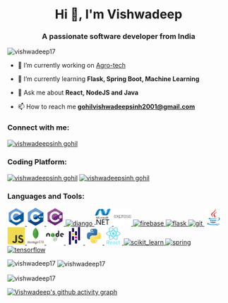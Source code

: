 <h1 align="center">Hi 👋, I'm Vishwadeep</h1>
<h3 align="center">A passionate software developer from India</h3>

<p align="left"> <img src="https://komarev.com/ghpvc/?username=vishwadeep17&label=Profile%20views&color=0e75b6&style=flat" alt="vishwadeep17" /> </p>

- 🔭 I’m currently working on [Agro-tech](https://github.com/Vishwadeep17/Agro_Tech)

- 🌱 I’m currently learning **Flask, Spring Boot, Machine Learning**

- 💬 Ask me about **React, NodeJS and Java**

- 📫 How to reach me **gohilvishwadeepsinh2001@gmail.com**

<h3 align="left">Connect with me:</h3>
<p align="left">
<a href="https://www.linkedin.com/in/vishwadeepsinh-gohil-77405322a/" target="blank"><img align="center" src="https://raw.githubusercontent.com/rahuldkjain/github-profile-readme-generator/master/src/images/icons/Social/linked-in-alt.svg" alt="vishwadeepsinh gohil" height="30" width="40" /></a>
<h3 align="left">Coding Platform:</h3>
<p align="left">
<a href="https://leetcode.com/vishwadeep17/" target="blank"><img align="center" src="https://img.shields.io/badge/LeetCode-FFA116?logo=leetcode&logoColor=white&style=for-the-badge" alt="vishwadeepsinh gohil" height="90" width="90" /></a>
<a href="https://www.codechef.com/users/vishwadeep17" target="blank"><img align="center" src="https://img.shields.io/badge/CodeChef-5B4638?logo=codechef&logoColor=white&style=for-the-badge" alt="vishwadeepsinh gohil" height="90" width="90" /></a>

</p>

<h3 align="left">Languages and Tools:</h3>
<p align="left"> <a href="https://www.cprogramming.com/" target="_blank" rel="noreferrer"> <img src="https://raw.githubusercontent.com/devicons/devicon/master/icons/c/c-original.svg" alt="c" width="40" height="40"/> </a> <a href="https://www.w3schools.com/cpp/" target="_blank" rel="noreferrer"> <img src="https://raw.githubusercontent.com/devicons/devicon/master/icons/cplusplus/cplusplus-original.svg" alt="cplusplus" width="40" height="40"/> </a> <a href="https://www.w3schools.com/cs/" target="_blank" rel="noreferrer"> <img src="https://raw.githubusercontent.com/devicons/devicon/master/icons/csharp/csharp-original.svg" alt="csharp" width="40" height="40"/> </a> <a href="https://www.djangoproject.com/" target="_blank" rel="noreferrer"> <img src="https://cdn.worldvectorlogo.com/logos/django.svg" alt="django" width="40" height="40"/> </a> <a href="https://dotnet.microsoft.com/" target="_blank" rel="noreferrer"> <img src="https://raw.githubusercontent.com/devicons/devicon/master/icons/dot-net/dot-net-original-wordmark.svg" alt="dotnet" width="40" height="40"/> </a> <a href="https://expressjs.com" target="_blank" rel="noreferrer"> <img src="https://raw.githubusercontent.com/devicons/devicon/master/icons/express/express-original-wordmark.svg" alt="express" width="40" height="40"/> </a> <a href="https://firebase.google.com/" target="_blank" rel="noreferrer"> <img src="https://www.vectorlogo.zone/logos/firebase/firebase-icon.svg" alt="firebase" width="40" height="40"/> </a> <a href="https://flask.palletsprojects.com/" target="_blank" rel="noreferrer"> <img src="https://www.vectorlogo.zone/logos/pocoo_flask/pocoo_flask-icon.svg" alt="flask" width="40" height="40"/> </a> <a href="https://git-scm.com/" target="_blank" rel="noreferrer"> <img src="https://www.vectorlogo.zone/logos/git-scm/git-scm-icon.svg" alt="git" width="40" height="40"/> </a> <a href="https://www.java.com" target="_blank" rel="noreferrer"> <img src="https://raw.githubusercontent.com/devicons/devicon/master/icons/java/java-original.svg" alt="java" width="40" height="40"/> </a> <a href="https://developer.mozilla.org/en-US/docs/Web/JavaScript" target="_blank" rel="noreferrer"> <img src="https://raw.githubusercontent.com/devicons/devicon/master/icons/javascript/javascript-original.svg" alt="javascript" width="40" height="40"/> </a> <a href="https://www.mongodb.com/" target="_blank" rel="noreferrer"> <img src="https://raw.githubusercontent.com/devicons/devicon/master/icons/mongodb/mongodb-original-wordmark.svg" alt="mongodb" width="40" height="40"/> </a> <a href="https://nodejs.org" target="_blank" rel="noreferrer"> <img src="https://raw.githubusercontent.com/devicons/devicon/master/icons/nodejs/nodejs-original-wordmark.svg" alt="nodejs" width="40" height="40"/> </a> <a href="https://pandas.pydata.org/" target="_blank" rel="noreferrer"> <img src="https://raw.githubusercontent.com/devicons/devicon/2ae2a900d2f041da66e950e4d48052658d850630/icons/pandas/pandas-original.svg" alt="pandas" width="40" height="40"/> </a> <a href="https://www.python.org" target="_blank" rel="noreferrer"> <img src="https://raw.githubusercontent.com/devicons/devicon/master/icons/python/python-original.svg" alt="python" width="40" height="40"/> </a> <a href="https://reactjs.org/" target="_blank" rel="noreferrer"> <img src="https://raw.githubusercontent.com/devicons/devicon/master/icons/react/react-original-wordmark.svg" alt="react" width="40" height="40"/> </a> <a href="https://scikit-learn.org/" target="_blank" rel="noreferrer"> <img src="https://upload.wikimedia.org/wikipedia/commons/0/05/Scikit_learn_logo_small.svg" alt="scikit_learn" width="40" height="40"/> </a> <a href="https://spring.io/" target="_blank" rel="noreferrer"> <img src="https://www.vectorlogo.zone/logos/springio/springio-icon.svg" alt="spring" width="40" height="40"/> </a> <a href="https://www.tensorflow.org" target="_blank" rel="noreferrer"> <img src="https://www.vectorlogo.zone/logos/tensorflow/tensorflow-icon.svg" alt="tensorflow" width="40" height="40"/> </a> </p>

<p><img align="left" src="https://github-readme-stats.vercel.app/api/top-langs?username=vishwadeep17&show_icons=true&locale=en&layout=compact" alt="vishwadeep17" /></p>

<p>&nbsp;<img align="center" src="https://github-readme-stats.vercel.app/api?username=vishwadeep17&show_icons=true&locale=en" alt="vishwadeep17" /></p>

<p><img align="center" src="https://github-readme-streak-stats.herokuapp.com/?user=vishwadeep17&" alt="vishwadeep17" /></p>

[![Vishwadeep's github activity graph](https://github-readme-activity-graph.vercel.app/graph?username=Vishwadeep17&bg_color=000000&color=d1f6ff&line=39a9fe&point=ffffff&area=true&hide_border=true)](https://github.com/ashutosh00710/github-readme-activity-graph)

